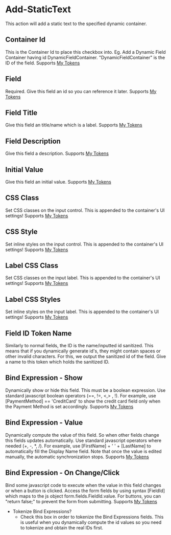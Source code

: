 # Add-StaticText

This action will add a static text to the specified dynamic container.

## Container Id

This is the Container Id to place this checkbox into. Eg. Add a Dynamic Field Container having id DynamicFieldContainer. "DynamicFieldContainer" is the ID of the field.
Supports [My Tokens](/my-tokens/index.html)

## Field

Required. Give this field an id so you can reference it later.
Supports [My Tokens](/my-tokens/index.html)

## Field Title

Give this field an title/name which is a label.
Supports [My Tokens](/my-tokens/index.html)

## Field Description

Give this field a description.
Supports [My Tokens](/my-tokens/index.html)

## Initial Value

Give this field an initial value.
Supports [My Tokens](/my-tokens/index.html)

## CSS Class

Set CSS classes on the input control. This is appended to the container's UI settings!
Supports [My Tokens](/my-tokens/index.html)

## CSS Style

Set inline styles on the input control. This is appended to the container's UI settings!
Supports [My Tokens](/my-tokens/index.html)

## Label CSS Class

Set CSS classes on the input label. This is appended to the container's UI settings!
Supports [My Tokens](/my-tokens/index.html)

## Label CSS Styles

Set inline styles on the input label. This is appended to the container's UI settings!
Supports [My Tokens](/my-tokens/index.html)

## Field ID Token Name

Similarly to normal fields, the ID is the name/inputted id sanitized. This means that if you dynamically generate id's, they might contain spaces or other invalid characters. For this, we output the sanitized id of the field. Give a name to this token which holds the sanitized ID.

## Bind Expression - Show

Dynamically show or hide this field. This must be a boolean expression. Use standard javascript boolean operators (==, !=, <,> , !). For example, use [PaymentMethod] == 'CreditCard' to show the credit card field only when the Payment Method is set accordingly.
Supports [My Tokens](/my-tokens/index.html)

## Bind Expression - Value

Dynamically compute the value of this field. So when other fields change this fields updates automatically. Use standard javascript operators where needed (+, -, *, /). For example, use [FirstName] + ' ' + [LastName] to automatically fill the Display Name field. Note that once the value is edited manually, the automatic synchronization stops.
Supports [My Tokens](/my-tokens/index.html)

## Bind Expression - On Change/Click

Bind some javascript code to execute when the value in this field changes or when a button is clicked. Access the form fields by using syntax [FieldId] which maps to the js object form.fields.FieldId.value. For buttons, you can "return false;" to prevent the form from submitting.
Supports [My Tokens](/my-tokens/index.html)

* Tokenize Bind Expressions?
    * Check this box in order to tokenize the Bind Expressions fields. This is useful when you dynamically compute the id values so you need to tokenize and obtain the real IDs first.
